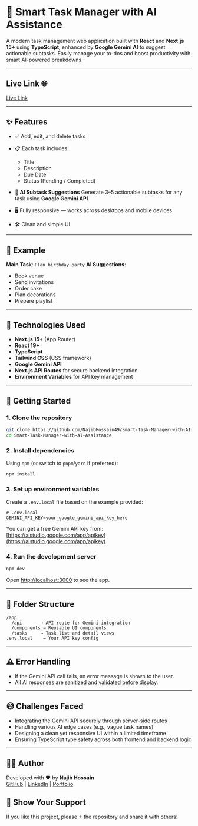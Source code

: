 # 🚀 Smart Task Manager with AI Assistance

A modern task management web application built with **React** and **Next.js 15+** using **TypeScript**, enhanced by **Google Gemini AI** to suggest actionable subtasks. Easily manage your to-dos and boost productivity with smart AI-powered breakdowns.

---

## Live Link 🌐

[Live Link](https://smart-task-manager-with-ai-assistan-dusky.vercel.app)

---

## ✨ Features

- ✅ Add, edit, and delete tasks
- 📋 Each task includes:

  - Title
  - Description
  - Due Date
  - Status (Pending / Completed)

- 🧠 **AI Subtask Suggestions**
  Generate 3–5 actionable subtasks for any task using **Google Gemini API**
- 🖥️ Fully responsive — works across desktops and mobile devices
- 🛠️ Clean and simple UI

---

## 🧪 Example

**Main Task**: `Plan birthday party`
**AI Suggestions**:

- Book venue
- Send invitations
- Order cake
- Plan decorations
- Prepare playlist

---

## 🔧 Technologies Used

- **Next.js 15+** (App Router)
- **React 19+**
- **TypeScript**
- **Tailwind CSS** (CSS framework)
- **Google Gemini API**
- **Next.js API Routes** for secure backend integration
- **Environment Variables** for API key management

---

## 🚀 Getting Started

### 1. Clone the repository

```bash
git clone https://github.com/NajibHossain49/Smart-Task-Manager-with-AI-Assistance.git
cd Smart-Task-Manager-with-AI-Assistance
```

### 2. Install dependencies

Using `npm` (or switch to `pnpm`/`yarn` if preferred):

```bash
npm install
```

### 3. Set up environment variables

Create a `.env.local` file based on the example provided:

```env
# .env.local
GEMINI_API_KEY=your_google_gemini_api_key_here
```

You can get a free Gemini API key from: [https://aistudio.google.com/app/apikey](https://aistudio.google.com/app/apikey)

### 4. Run the development server

```bash
npm dev
```

Open [http://localhost:3000](http://localhost:3000) to see the app.

---

## 📂 Folder Structure

```
/app
  /api       → API route for Gemini integration
  /components → Reusable UI components
  /tasks     → Task list and detail views
.env.local    → Your API key config
```

---

## ⚠️ Error Handling

- If the Gemini API call fails, an error message is shown to the user.
- All AI responses are sanitized and validated before display.

---

## 😅 Challenges Faced

- Integrating the Gemini API securely through server-side routes
- Handling various AI edge cases (e.g., vague task names)
- Designing a clean yet responsive UI within a limited timeframe
- Ensuring TypeScript type safety across both frontend and backend logic

---

## 🧑‍💻 Author

Developed with ❤️ by **Najib Hossain**  
[GitHub](https://github.com/NajibHossain49) | [LinkedIn](https://www.linkedin.com/in/md-najib-hossain) | [Portfolio](https://najib-hossain.web.app)

## 🌟 Show Your Support

If you like this project, please ⭐ the repository and share it with others!

